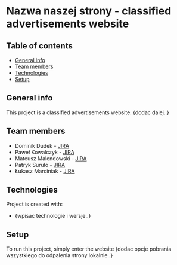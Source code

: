 # Nazwa naszej strony - classified advertisements website

## Table of contents
* [General info](#general-info)
* [Team members](#team-members)
* [Technologies](#technologies)
* [Setup](#setup)

## General info
This project is a classified advertisements website. {dodac dalej..}
	
## Team members
* Dominik Dudek - [JIRA](https://projektzespolowy-sklep.atlassian.net/issues/?jql=assignee%20in%20(5f847496ce2442006fdeecbd)%20AND%20project%20%3D%20PROJ%20order%20by%20created%20DESC&atlOrigin=eyJpIjoiNDA2YjU5MjlmNzk2NDgyZjhmMWFjMjkzOGQ4YmNlM2YiLCJwIjoiaiJ9)
* Paweł Kowalczyk - [JIRA](https://projektzespolowy-sklep.atlassian.net/issues/?jql=assignee%20in%20(5f84997e0c96130069922bfd)%20AND%20project%20%3D%20PROJ%20order%20by%20created%20DESC&atlOrigin=eyJpIjoiZjNhMTVmZDE5NTNiNDE1OTg3MGUwOGMwNTk0NDEwMTAiLCJwIjoiaiJ9)
* Mateusz Malendowski - [JIRA](https://projektzespolowy-sklep.atlassian.net/issues/?jql=assignee%20in%20(5f99e46981b2880078b9ee09)%20AND%20project%20%3D%20PROJ%20order%20by%20created%20DESC&atlOrigin=eyJpIjoiYmQyZTcxNWY3Y2EyNDJiNGE0MmEyOGVhMzJiMDhmMWIiLCJwIjoiaiJ9)
* Patryk Suruło - [JIRA](https://projektzespolowy-sklep.atlassian.net/issues/?jql=assignee%20in%20(5f8ff592a9d4b3006ffdca56)%20AND%20project%20%3D%20PROJ%20order%20by%20created%20DESC&atlOrigin=eyJpIjoiYTU3M2I2OGI1ZmEyNGVmNmE1YTFiNDM0ZjcxYmZkYzciLCJwIjoiaiJ9)
* Łukasz Marciniak - [JIRA](https://projektzespolowy-sklep.atlassian.net/issues/?jql=assignee%20in%20(5f99e46981b2880078b9ee09)%20AND%20project%20%3D%20PROJ%20order%20by%20created%20DESC&atlOrigin=eyJpIjoiYmQyZTcxNWY3Y2EyNDJiNGE0MmEyOGVhMzJiMDhmMWIiLCJwIjoiaiJ9)

## Technologies
Project is created with:
* {wpisac technologie i wersje..}
	
## Setup
To run this project, simply enter the website {dodac opcje pobrania wszystkiego do odpalenia strony lokalnie..}
